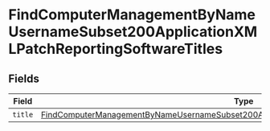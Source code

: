 # FindComputerManagementByNameUsernameSubset200ApplicationXMLPatchReportingSoftwareTitles


## Fields

| Field                                                                                                                                                                                                                   | Type                                                                                                                                                                                                                    | Required                                                                                                                                                                                                                | Description                                                                                                                                                                                                             |
| ----------------------------------------------------------------------------------------------------------------------------------------------------------------------------------------------------------------------- | ----------------------------------------------------------------------------------------------------------------------------------------------------------------------------------------------------------------------- | ----------------------------------------------------------------------------------------------------------------------------------------------------------------------------------------------------------------------- | ----------------------------------------------------------------------------------------------------------------------------------------------------------------------------------------------------------------------- |
| `title`                                                                                                                                                                                                                 | [FindComputerManagementByNameUsernameSubset200ApplicationXMLPatchReportingSoftwareTitlesTitle](../../models/operations/findcomputermanagementbynameusernamesubset200applicationxmlpatchreportingsoftwaretitlestitle.md) | :heavy_minus_sign:                                                                                                                                                                                                      | N/A                                                                                                                                                                                                                     |